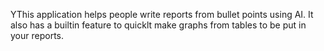 YThis application helps people write reports from bullet points using AI. It also has a builtin feature to quicklt make graphs from tables to be put in your reports. 
